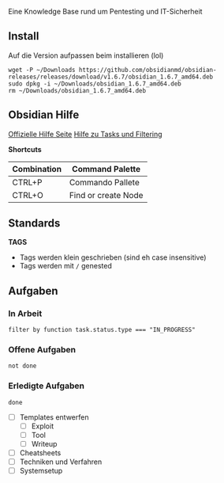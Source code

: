 Eine Knowledge Base rund um Pentesting und IT-Sicherheit

## Install

Auf die Version aufpassen beim installieren (lol)

```
wget -P ~/Downloads https://github.com/obsidianmd/obsidian-releases/releases/download/v1.6.7/obsidian_1.6.7_amd64.deb
sudo dpkg -i ~/Downloads/obsidian_1.6.7_amd64.deb
rm ~/Downloads/obsidian_1.6.7_amd64.deb
```

## Obsidian Hilfe

[Offizielle Hilfe Seite](https://help.obsidian.md/Home)
[Hilfe zu Tasks und Filtering](https://publish.obsidian.md/tasks/Introduction)

**Shortcuts**

| Combination | Command Palette     |
| ----------- | ------------------- |
| CTRL+P      | Commando Pallete    |
| CTRL+O      | Find or create Node |

## Standards

**TAGS**
 - Tags werden klein geschrieben (sind eh case insensitive)
 - Tags werden mit `/` genested
 
## Aufgaben

### In Arbeit
```tasks
filter by function task.status.type === "IN_PROGRESS"
```

### Offene Aufgaben
```tasks
not done
```

### Erledigte Aufgaben
```tasks
done
```

- [ ] Templates entwerfen
	- [ ] Exploit
	- [ ] Tool
	- [ ] Writeup
- [ ] Cheatsheets
- [ ] Techniken und Verfahren
- [ ] Systemsetup

